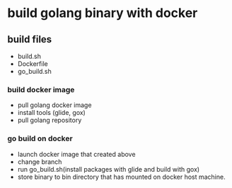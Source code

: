 build golang binary with docker
===

## build files

- build.sh
- Dockerfile
- go_build.sh

### build docker image

- pull golang docker image
- install tools (glide, gox)
- pull golang repository

### go build on docker

- launch docker image that created above
- change branch
- run go_build.sh(install packages with glide and build with gox)
- store binary to bin directory that has mounted on docker host machine.
